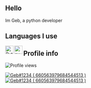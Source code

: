 ## Hello
Im Geb, a python developer

## Languages I use
<img align="left" alt="Python" width="26px" src="https://i.imgur.com/ml09ccU.png"/> <img align="left" alt="py-cord" width="26px" src="https://imgur.com/a/K1DsYTM"/> 

## Profile info
![Profile views](https://gpvc.arturio.dev/ItzGeb)


<a href="https://discord.com/users/660563979684544513">
<img src="https://discord.c99.nl/widget/theme-1/660563979684544513.png" alt="Geb#1234 ( 660563979684544513 )"/>
</a>
<a href="https://discord.com/users/456857241593708554">
<img src="https://discord.c99.nl/widget/theme-1/456857241593708554.png" alt="Geb#1234 ( 660563979684544513 )"/>
</a>
